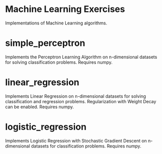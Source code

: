 # Machine Learning Exercises
Implementations of Machine Learning algorithms.


# simple_perceptron
Implements the Perceptron Learning Algorithm on n-dimensional datasets for solving classification problems. Requires numpy.

# linear_regression
Implements Linear Regression on n-dimensional datasets for solving classification and regression problems. Regularization with Weight Decay can be enabled. Requires numpy.

# logistic_regression
Implements Logistic Regression with Stochastic Gradient Descent on n-dimensional datasets for classification problems. Requires numpy.
